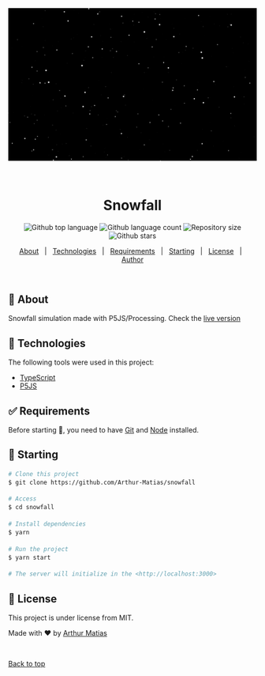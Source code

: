 <div align="center" id="top"> 
  <img src="./assets/snow.gif" alt="Snowfall" />

  &#xa0;

  <!-- <a href="https://snowfall.netlify.app">Demo</a> -->
</div>

<h1 align="center">Snowfall</h1>

<p align="center">
  <img alt="Github top language" src="https://img.shields.io/github/languages/top/Arthur-Matias/snowfall?color=56BEB8">

  <img alt="Github language count" src="https://img.shields.io/github/languages/count/Arthur-Matias/snowfall?color=56BEB8">

  <img alt="Repository size" src="https://img.shields.io/github/repo-size/Arthur-Matias/snowfall?color=56BEB8">

  <!-- <img alt="License" src="https://img.shields.io/github/license/Arthur-Matias/snowfall?color=56BEB8"> -->

  <!-- <img alt="Github issues" src="https://img.shields.io/github/issues/Arthur-Matias/snowfall?color=56BEB8" /> -->

  <!-- <img alt="Github forks" src="https://img.shields.io/github/forks/Arthur-Matias/snowfall?color=56BEB8" /> -->

  <img alt="Github stars" src="https://img.shields.io/github/stars/Arthur-Matias/snowfall?color=56BEB8" />
</p>

<!-- Status -->

<!-- <h4 align="center"> 
	🚧  Snowfall 🚀 Under construction...  🚧
</h4> 

<hr> -->

<p align="center">
  <a href="#dart-about">About</a> &#xa0; | &#xa0; 
  <a href="#rocket-technologies">Technologies</a> &#xa0; | &#xa0;
  <a href="#white_check_mark-requirements">Requirements</a> &#xa0; | &#xa0;
  <a href="#checkered_flag-starting">Starting</a> &#xa0; | &#xa0;
  <a href="#memo-license">License</a> &#xa0; | &#xa0;
  <a href="https://github.com/Arthur-Matias" target="_blank">Author</a>
</p>

<br>

## :dart: About ##

Snowfall simulation made with P5JS/Processing. Check the [live version]()

## :rocket: Technologies ##

The following tools were used in this project:

- [TypeScript](https://www.typescriptlang.org/)
- [P5JS](https://p5js.org/)

## :white_check_mark: Requirements ##

Before starting :checkered_flag:, you need to have [Git](https://git-scm.com) and [Node](https://nodejs.org/en/) installed.

## :checkered_flag: Starting ##

```bash
# Clone this project
$ git clone https://github.com/Arthur-Matias/snowfall

# Access
$ cd snowfall

# Install dependencies
$ yarn

# Run the project
$ yarn start

# The server will initialize in the <http://localhost:3000>
```

## :memo: License ##

This project is under license from MIT.


Made with :heart: by <a href="https://github.com/Arthur-Matias" target="_blank">Arthur Matias</a>

&#xa0;

<a href="#top">Back to top</a>
